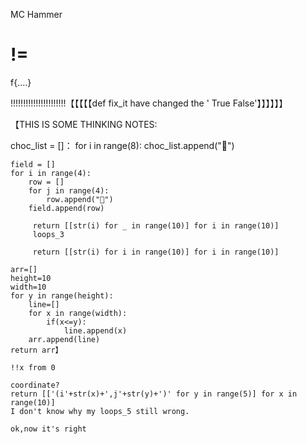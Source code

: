 MC Hammer



!= 
== 
f{....}

!!!!!!!!!!!!!!!!!!!!!!【【【【【def fix_it have changed the ' True False'】】】】】】

【THIS IS SOME THINKING NOTES:

choc_list = []：
for i in range(8):
choc_list.append("💩")

    field = []
    for i in range(4):
        row = []
        for j in range(4):
            row.append("💩")
        field.append(row)

         return [[str(i) for _ in range(10)] for i in range(10)]
         loops_3

         return [[str(i) for i in range(10)] for i in range(10)]

    arr=[]
    height=10
    width=10
    for y in range(height):
        line=[]
        for x in range(width):
            if(x<=y):
                line.append(x)
        arr.append(line)
    return arr】

    !!x from 0

    coordinate?
    return [['(i'+str(x)+',j'+str(y)+')' for y in range(5)] for x in range(10)]
    I don't know why my loops_5 still wrong.
    
    ok,now it's right

